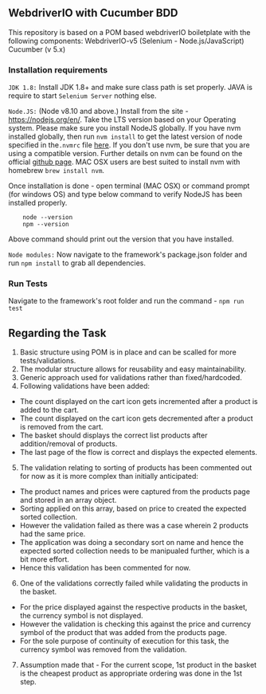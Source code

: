 ## WebdriverIO with Cucumber BDD
This repository is based on a POM based webdriverIO boiletplate with the following components:
WebdriverIO-v5 (Selenium - Node.js/JavaScript)
Cucumber (v 5.x)

### Installation requirements
`JDK 1.8:` Install JDK 1.8+ and make sure class path is set properly. JAVA is require to start `Selenium Server` nothing else.

`Node.JS:` (Node v8.10 and above.) Install from the site - https://nodejs.org/en/.
Take the LTS version based on your Operating system.
Please make sure you install NodeJS globally.
If you have nvm installed globally, then run `nvm install` to get the latest version of node specified in the`.nvmrc` file [here](/.nvmrc).  If you don't use nvm, be sure that you are using a compatible version. Further details on nvm can be found on the official [github page](https://github.com/creationix/nvm). MAC OSX users are best suited to install nvm with homebrew `brew install nvm`.

Once installation is done - open terminal (MAC OSX) or command prompt (for windows OS) and type below command to verify NodeJS has been installed properly.

        node --version
        npm --version

Above command should print out the version that you have installed.

`Node modules:` Now navigate to the framework's package.json folder and run `npm install` to grab all dependencies.


### Run Tests
Navigate to the framework's root folder and run the command - `npm run test`


## Regarding the Task
1. Basic structure using POM is in place and can be scalled for more tests/validations.
2. The modular structure allows for reusability and easy maintainability.
3. Generic approach used for validations rather than fixed/hardcoded.
4. Following validations have been added:
  - The count displayed on the cart icon gets incremented after a product is added to the cart.
  - The count displayed on the cart icon gets decremented after a product is removed from the cart.
  - The basket should displays the correct list products after addition/removal of products.
  - The last page of the flow is correct and displays the expected elements.
5. The validation relating to sorting of products has been commented out for now as it is more complex than initially anticipated:
  - The product names and prices were captured from the products page and stored in an array object.
  - Sorting applied on this array, based on price to created the expected sorted collection.
  - However the validation failed as there was a case wherein 2 products had the same price.
  - The application was doing a secondary sort on name and hence the expected sorted collection needs to be   manipualed further, which is a bit more effort.
  - Hence this validation has been commented for now.
6. One of the validations correctly failed while validating the products in the basket.
  - For the price displayed against the respective products in the basket, the currency symbol is not displayed.
  - However the validation is checking this against the price and currency symbol of the product that was added from the products page.
  - For the sole purpose of continuity of execution for this task, the currency symbol was removed from the validation.
7. Assumption made that - For the current scope, 1st product in the basket is the cheapest product as appropriate ordering was done in the 1st step.
